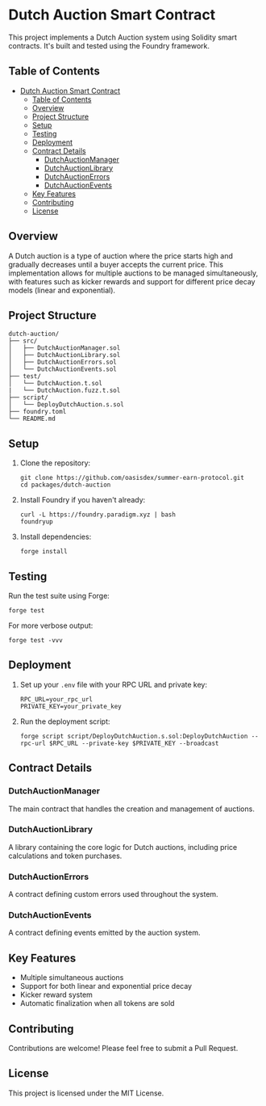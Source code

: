 # Dutch Auction Smart Contract

This project implements a Dutch Auction system using Solidity smart contracts. It's built and tested using the Foundry framework.

## Table of Contents

- [Dutch Auction Smart Contract](#dutch-auction-smart-contract)
  - [Table of Contents](#table-of-contents)
  - [Overview](#overview)
  - [Project Structure](#project-structure)
  - [Setup](#setup)
  - [Testing](#testing)
  - [Deployment](#deployment)
  - [Contract Details](#contract-details)
    - [DutchAuctionManager](#dutchauctionmanager)
    - [DutchAuctionLibrary](#dutchauctionlibrary)
    - [DutchAuctionErrors](#dutchauctionerrors)
    - [DutchAuctionEvents](#dutchauctionevents)
  - [Key Features](#key-features)
  - [Contributing](#contributing)
  - [License](#license)

## Overview

A Dutch auction is a type of auction where the price starts high and gradually decreases until a buyer accepts the current price. This implementation allows for multiple auctions to be managed simultaneously, with features such as kicker rewards and support for different price decay models (linear and exponential).

## Project Structure

```
dutch-auction/
├── src/
│   ├── DutchAuctionManager.sol
│   ├── DutchAuctionLibrary.sol
│   ├── DutchAuctionErrors.sol
│   └── DutchAuctionEvents.sol
├── test/
│   └── DutchAuction.t.sol
|   └── DutchAuction.fuzz.t.sol
├── script/
│   └── DeployDutchAuction.s.sol
├── foundry.toml
└── README.md
```

## Setup

1. Clone the repository:
   ```
   git clone https://github.com/oasisdex/summer-earn-protocol.git
   cd packages/dutch-auction
   ```

2. Install Foundry if you haven't already:
   ```
   curl -L https://foundry.paradigm.xyz | bash
   foundryup
   ```

3. Install dependencies:
   ```
   forge install
   ```

## Testing

Run the test suite using Forge:

```
forge test
```

For more verbose output:

```
forge test -vvv
```

## Deployment

1. Set up your `.env` file with your RPC URL and private key:
   ```
   RPC_URL=your_rpc_url
   PRIVATE_KEY=your_private_key
   ```

2. Run the deployment script:
   ```
   forge script script/DeployDutchAuction.s.sol:DeployDutchAuction --rpc-url $RPC_URL --private-key $PRIVATE_KEY --broadcast
   ```

## Contract Details

### DutchAuctionManager

The main contract that handles the creation and management of auctions.

### DutchAuctionLibrary

A library containing the core logic for Dutch auctions, including price calculations and token purchases.

### DutchAuctionErrors

A contract defining custom errors used throughout the system.

### DutchAuctionEvents

A contract defining events emitted by the auction system.

## Key Features

- Multiple simultaneous auctions
- Support for both linear and exponential price decay
- Kicker reward system
- Automatic finalization when all tokens are sold

## Contributing

Contributions are welcome! Please feel free to submit a Pull Request.

## License

This project is licensed under the MIT License.